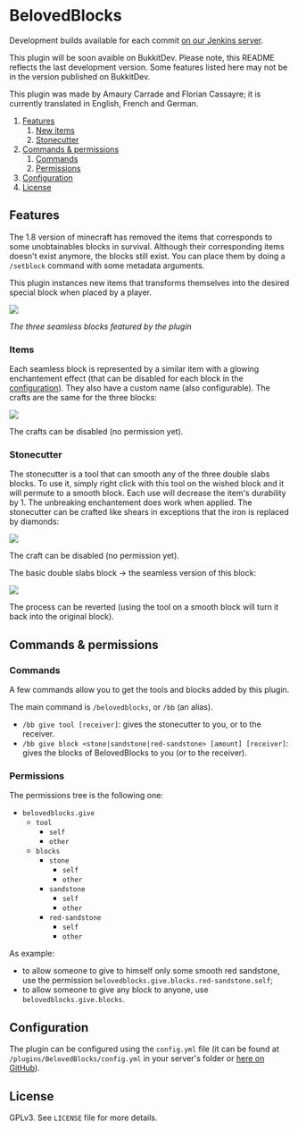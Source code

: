 # BelovedBlocks

Development builds available for each commit [on our Jenkins server](http://jenkins.carrade.eu/job/BelovedBlocks/).

This plugin will be soon avaible on BukkitDev.
Please note, this README reflects the last development version. Some features listed here may not be in the version published on BukkitDev.

This plugin was made by Amaury Carrade and Florian Cassayre; it is currently translated in English, French and German.


1. [Features](#features)
   1. [New items](#items)
   2. [Stonecutter](#stonecutter)
1. [Commands & permissions](#commands--permissions)
   1. [Commands](#commands)
   2. [Permissions](#permissions)
2. [Configuration](#configuration)
3. [License](#license)


## Features

The 1.8 version of minecraft has removed the items that corresponds to some unobtainables blocks in survival. Although their corresponding items doesn't exist anymore, the blocks still exist. You can place them by doing a  `/setblock` command with some metadata arguments.

This plugin instances new items that transforms themselves into the desired special block when placed by a player.

![](http://amaury.carrade.eu/files/banner.png)

*The three seamless blocks featured by the plugin*

### Items

Each seamless block is represented by a similar item with a glowing enchantement effect (that can be disabled for each block in the [configuration](#configuration)). They also have a custom name (also configurable). The crafts are the same for the three blocks:

![](http://amaury.carrade.eu//files/output_K6fg1T.gif)

The crafts can be disabled (no permission yet).

### Stonecutter

The stonecutter is a tool that can smooth any of the three double slabs blocks. To use it, simply right click with this tool on the wished block and it will permute to a smooth block. Each use will decrease the item's durability by 1. The unbreaking enchantement does work when applied. The stonecutter can be crafted like shears in exceptions that the iron is replaced by diamonds:

![](http://amaury.carrade.eu//files/BB_shears.png)


The craft can be disabled (no permission yet).

The basic double slabs block → the seamless version of this block:

![](http://amaury.carrade.eu//files/blocks_transforms_small.png)

The process can be reverted (using the tool on a smooth block will turn it back into the original block).

## Commands & permissions

### Commands

A few commands allow you to get the tools and blocks added by this plugin.

The main command is `/belovedblocks`, or `/bb` (an alias).

 * `/bb give tool [receiver]`: gives the stonecutter to you, or to the receiver.
 * `/bb give block <stone|sandstone|red-sandstone> [amount] [receiver]`: gives the blocks of BelovedBlocks to you (or to the receiver).

### Permissions

The permissions tree is the following one:

 * `belovedblocks.give`
    * `tool`
       * `self`
       * `other`
    * `blocks`
       * `stone`
          * `self`
          * `other`
       * `sandstone`
          * `self`
          * `other`
       * `red-sandstone`
          * `self`
          * `other`

As example:
 * to allow someone to give to himself only some smooth red sandstone, use the permission `belovedblocks.give.blocks.red-sandstone.self`;
 * to allow someone to give any block to anyone, use `belovedblocks.give.blocks`.


## Configuration

The plugin can be configured using the `config.yml` file (it can be found at `/plugins/BelovedBlocks/config.yml` in your server's folder or [here on GitHub](https://github.com/AmauryCarrade/BelovedBlocks/blob/master/src/main/resources/config.yml)).

## License

GPLv3. See `LICENSE` file for more details.
